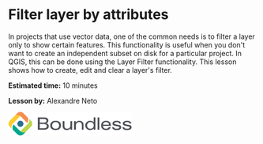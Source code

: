 # Filter layer by attributes

In projects that use vector data, one of the common needs is to filter a
layer only to show certain features. This functionality is useful when
you don't want to create an independent subset on disk for a particular
project. In QGIS, this can be done using the Layer Filter functionality.
This lesson shows how to create, edit and clear a layer's filter.

**Estimated time:** 10 minutes

**Lesson by:** Alexandre Neto

![../_shared_images/boundless.png](../_shared_images/boundless.png)
